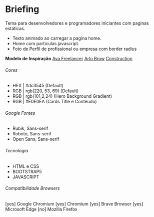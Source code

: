 # Briefing
Tema para desenvolvedores e programadores iniciantes com paginas estáticas.

- Texto animado ao carregar a pagina home.
- Home com particulas javascript.
- Foto de Perfil de profissional ou empresa com border radius

**Modelo de Inspiração**
[Ava Freelancer](http://www.templatemonsterpreview.com/pt-br/demo/195084.html)
[Arlo Brow](https://www.templatemonsterpreview.com/demo/101269.html)
[Construction](https://www.templatemonsterpreview.com/demo/62269.html)

###### Cores

- HEX | #dc3545 (Default)
- RGB | rgb(220, 53, 69) (Default)
- RGB | rgb(101,2,24) (Hero Background Gradient)
- RGB | #E0E0EA (Cards Title e Conteudo)

###### Google Fontes

- Rubik, Sans-serif
- Roboto, Sans-serif
- Open Sans, Sans-serif

###### Tecnologia
- HTML e CSS
- BOOTSTRAP5
- JAVASCRIPT

###### Compatibilidade Browsers
[yes] Google Chromium
[yes] Chromium
[yes] Brave Browser
[yes] Microsoft Edge
[no] Mozilla Firefox